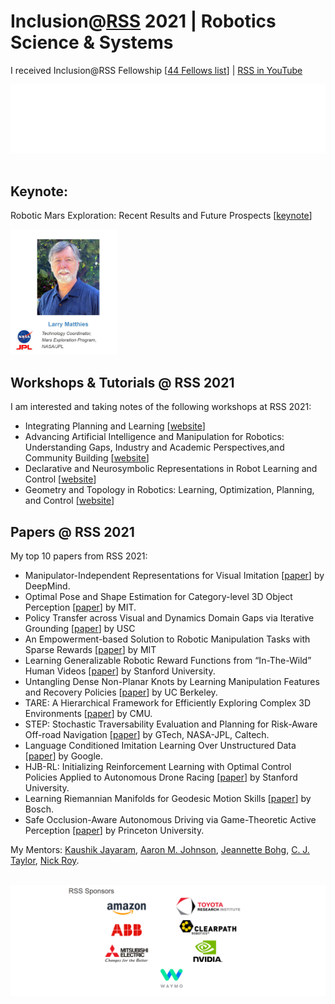 # Inclusion@[RSS](https://roboticsconference.org/) 2021 | Robotics Science & Systems
I received Inclusion@RSS Fellowship [[44 Fellows list](https://sites.google.com/andrew.cmu.edu/inclusion-2021/directory)] | [RSS in YouTube](https://www.youtube.com/channel/UCeEbAUGjtBlzmqWO5u6VeGg)

<img src="./rsslogotext-white.png">
<br /><br />

## Keynote: 
Robotic Mars Exploration: Recent Results and Future Prospects [[keynote](https://roboticsconference.org/program/keynote1/)]

<img src="./keynote.JPG" height=200px>

## Workshops & Tutorials @ RSS 2021
I am interested and taking notes of the following workshops at RSS 2021:
- Integrating Planning and Learning [[website](https://planandlearn.net/)]
- Advancing Artificial Intelligence and Manipulation for Robotics: Understanding Gaps, Industry and Academic Perspectives,and Community Building [[website](https://sites.google.com/view/rss-ai-manipulationperspective/home)]
- Declarative and Neurosymbolic Representations in Robot Learning and Control [[website](https://dnr-rob.github.io/)]
- Geometry and Topology in Robotics: Learning, Optimization, Planning, and Control [[website](https://sites.google.com/view/geotopo-rss2021/home)]


## Papers @ RSS 2021
My top 10 papers from RSS 2021:

- Manipulator-Independent Representations for Visual Imitation [[paper](http://www.roboticsproceedings.org/rss17/p002.pdf)] by DeepMind. <br />
- Optimal Pose and Shape Estimation for Category-level 3D Object Perception [[paper](http://www.roboticsproceedings.org/rss17/p025.pdf)] by MIT.
- Policy Transfer across Visual and Dynamics Domain Gaps via Iterative Grounding [[paper](http://www.roboticsproceedings.org/rss17/p006.pdf)] by USC <br />
- An Empowerment-based Solution to Robotic Manipulation Tasks with Sparse Rewards [[paper](http://www.roboticsproceedings.org/rss17/p001.pdf)] by MIT <br />
- Learning Generalizable Robotic Reward Functions from “In-The-Wild” Human Videos [[paper](http://www.roboticsproceedings.org/rss17/p012.pdf)] by Stanford University.
- Untangling Dense Non-Planar Knots by Learning Manipulation Features and Recovery Policies [[paper](http://www.roboticsproceedings.org/rss17/p013.pdf)] by UC Berkeley.
- TARE: A Hierarchical Framework for Efficiently Exploring Complex 3D Environments [[paper](http://www.roboticsproceedings.org/rss17/p018.pdf)] by CMU.
- STEP: Stochastic Traversability Evaluation and Planning for Risk-Aware Off-road Navigation [[paper](http://www.roboticsproceedings.org/rss17/p021.pdf)] by GTech, NASA-JPL, Caltech.
- Language Conditioned Imitation Learning Over Unstructured Data [[paper](http://www.roboticsproceedings.org/rss17/p047.pdf)] by Google.
- HJB-RL: Initializing Reinforcement Learning with Optimal Control Policies Applied to Autonomous Drone Racing [[paper](http://www.roboticsproceedings.org/rss17/p062.pdf)] by Stanford University.
- Learning Riemannian Manifolds for Geodesic Motion Skills [[paper](http://www.roboticsproceedings.org/rss17/p082.pdf)] by Bosch.
- Safe Occlusion-Aware Autonomous Driving via Game-Theoretic Active Perception [[paper](http://www.roboticsproceedings.org/rss17/p066.pdf)] by Princeton University.

My Mentors: [Kaushik Jayaram](https://www.colorado.edu/mechanical/kaushik-jayaram), [Aaron M. Johnson](https://www.andrew.cmu.edu/user/amj1/), [Jeannette Bohg](https://web.stanford.edu/~bohg/), [C. J. Taylor](https://www.cis.upenn.edu/~cjtaylor/home.html), [Nick Roy](https://www.csail.mit.edu/person/nicholas-roy).

<br />
<img src="./sponsor.PNG">
<br />